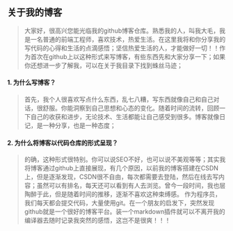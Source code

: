 ## 关于我的博客>大家好，很高兴您能光临我的github博客仓库。熟悉我的人，叫我大毛，我是一名普通的前端工程师，喜欢技术，热爱生活。在这里我将和你分享我的写代码的心得和生活的点滴感悟；坚信热爱生活的人，才能做好一切！！作为首次在github上以这种形式来写博客，有些东西先和大家分享一下；如果你还想进一步了解我，可以在关于我目录下找到蛛丝马迹；#### 1. 为什么写博客？> 首先，我个人很喜欢写点什么东西，乱七八糟，写东西就像自己和自己对话，很舒服。你能洞察到自己思想和心态的变化。随着时间的流转，回顾一下自己的收获和进步，无论技术、生活都能让自己感受到很多。博客就像日记，是一种分享，也是一种态度；#### 2. 为什么将博客以代码仓库的形式呈现？> 的确，这种形式很特别。你可以说SEO不好，也可以说不美观等等；其实我将博客通过github上直接展现，有几个原因，以前我的博客搭建在CSDN上，但是逐渐发现，CSDN很不自由，每次都需要去登陆，然后在线去写内容；虽然可以有排名，每天还可以看到有人去浏览。曾今一段时间，我也层陶醉于此，但是随着时间的推移，逐渐不喜欢这种束缚感。作为程序员，我们每天都会提交代码，大量使用git。在一个朋友的启发下，突然发现github就是一个很好的博客平台。装一个markdown插件就可以不离开我的编译器去随时记录我突然的感悟，这岂不是很爽！！！
